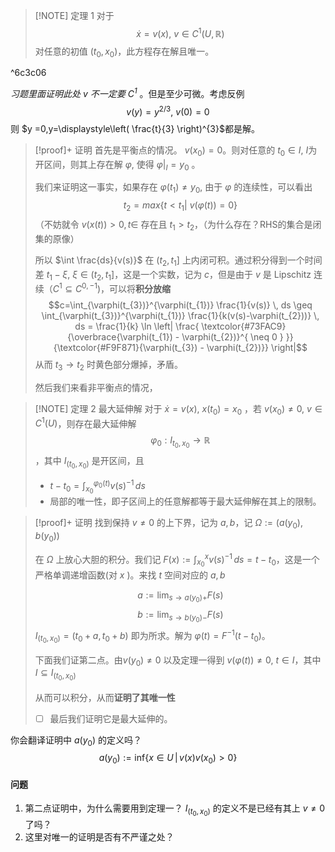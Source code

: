 
>[!NOTE] 定理 1
>对于 $$\dot{x}=v(x), \ v \in C^{1}(U,\mathbb{R})$$
>对任意的初值 $(t_{0},x_{0})$，此方程存在解且唯一。

^6c3c06

*习题里面证明此处 $v$ 不一定要 $C^{1}$* 。但是至少可微。考虑反例
$$v(y)=y^{2/3},\ v(0)=0$$
则 $y =0,y=\displaystyle\left( \frac{t}{3} \right)^{3}$都是解。


> [!proof]+ 证明
>首先是平衡点的情况。 $v(x_{0}) = 0$。则对任意的 $t_{0} \in I$, $I$为开区间，则其上存在解 $\varphi$, 使得 $\varphi|_{I}=y_{0}$ 。
> 
> 我们来证明这一事实，如果存在 $\varphi(t_{1}) \neq y_{0}$, 由于 $\varphi$ 的连续性，可以看出
> $$t_{2}=max\{ t<t_{1} |\ v(\varphi(t))=0\}$$ （不妨就令 $v(x(t))>0,t\in$
> 存在且 $t_{1}>t_{2}$，（为什么存在？RHS的集合是闭集的原像）
> 
> 所以 $\int \frac{ds}{v(s)}$ 在 $(t_{2},t_{1}]$ 上内闭可积。通过积分得到一个时间差 $t_{1}-\xi,\ \xi \in(t_{2},t_{1}]$，这是一个实数，记为 $c$，但是由于 $v$ 是 Lipschitz 连续（$C^{1}\subseteq C^{0,-1}$)，可以将**积分放缩**
> $$c=\int_{\varphi(t_{3})}^{\varphi(t_{1})} \frac{1}{v(s)} \, ds \geq \int_{\varphi(t_{3})}^{\varphi(t_{1})} \frac{1}{k(v(s)-\varphi(t_{2}))} \, ds =  \frac{1}{k} \ln \left| \frac{ \textcolor{#73FAC9}{\overbrace{\varphi(t_{1}) - \varphi(t_{2})}^{ \neq 0 } }}{\textcolor{#F9F871}{\varphi(t_{3}) - \varphi(t_{2})}} \right|$$
> 从而 $t_{3}\to t_{2}$ 时黄色部分爆掉，矛盾。
> 
> 然后我们来看非平衡点的情况，





>[!NOTE] 定理 2 最大延伸解
>对于 $\dot{x}=v(x),\ x(t_{0}) =x_{0}$ ，若 $v(x_{0})\neq 0, \ v\in C^{1}(U)$，则存在最大延伸解
> $$\varphi_{0} : I_{t_{0},x_{0}} \to  \mathbb{R}$$，其中 $I_{(t_{0},x_{0})}$ 是开区间，且
> - $t-t_{0}=\int_{x_{0}}^{\varphi_{0}(t)} v(s)^{-1} \, ds$
> - 局部的唯一性，即子区间上的任意解都等于最大延伸解在其上的限制。


> [!proof]+ 证明
> 找到保持 $v \neq 0$ 的上下界，记为 $a,b$，记 $\Omega :=(a(y_{0}),b(y_{0}))$
> 
> 在 $\Omega$ 上放心大胆的积分。我们记 $F(x):= \int_{x_{0}}^{x} v(s)^{-1} \, ds = t-t_{0}$，这是一个严格单调递增函数(对 $x$ )。来找 $t$ 空间对应的 $a,b$
> 
> 
> $$a := \lim_{ s \to a(y_{0})+ }F(s) $$
> $$b := \lim_{ s \to b(y_{0})- }F(s) $$
> $I_{(t_{0},x_{0})} = (t_{0}+a,t_{0}+b)$ 即为所求。解为 $\varphi(t) = F^{-1}(t-t_{0})$。
> 
> 
> 下面我们证第二点。由$v(y_{0}) \neq 0$ 以及定理一得到 $v(\varphi(t)) \neq 0 , \ t \in I$，其中 $I \subseteq I_{(t_{0},x_{0})}$
> 
> 从而可以积分，从而**证明了其唯一性**
> 
> - [ ] 最后我们证明它是最大延伸的。
> 



你会翻译证明中 $a(y_{0})$ 的定义吗？
$$a(y_{0}) := \mathrm{inf}\{ x \in U\,|\,  v(x)v(x_{0}) >0\}$$


#### 问题
1. 第二点证明中，为什么需要用到定理一？ $I_{(t_{0},x_{0})}$ 的定义不是已经有其上 $v \neq 0$ 了吗？
2. 这里对唯一的证明是否有不严谨之处？